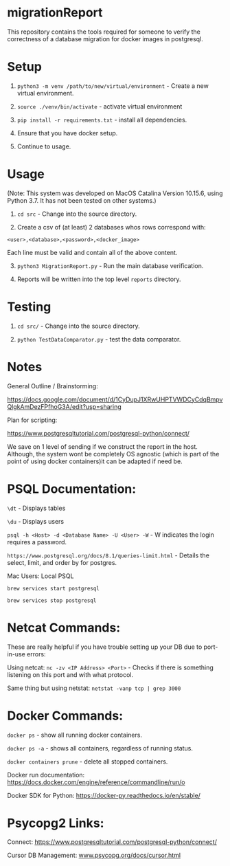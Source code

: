 # migrationReport
This repository contains the tools required for someone to verify the correctness of a database migration for docker images in postgresql.

# Setup
1. `python3 -m venv /path/to/new/virtual/environment` - Create a new virtual environment.


2. `source ./venv/bin/activate` - activate virtual environment


3. `pip install -r requirements.txt` - install all dependencies.


4. Ensure that you have docker setup.


5. Continue to usage.

# Usage
(Note: This system was developed on MacOS Catalina Version 10.15.6, using Python 3.7. It has not been tested on other systems.)


1. `cd src` - Change into the source directory.


2. Create a csv of (at least) 2 databases whos rows correspond with:


`<user>,<database>,<password>,<docker_image>`


Each line must be valid and contain all of the above content.



3. `python3 MigrationReport.py` - Run the main database verification.



4. Reports will be written into the top level `reports` directory.

# Testing
1. `cd src/` - Change into the source directory.


2. `python TestDataComparator.py` - test the data comparator.


# Notes
General Outline / Brainstorming:


https://docs.google.com/document/d/1CyDupJ1XRwUHPTVWDCyCdqBmpvQlgkAmDezFPfhoG3A/edit?usp=sharing


Plan for scripting:


https://www.postgresqltutorial.com/postgresql-python/connect/


We save on 1 level of sending if we construct the report in the host. 
Although, the system wont be completely OS agnostic (which is part of the point of using docker containers)it can be adapted if need be.

# PSQL Documentation:
`\dt` - Displays tables


`\du` - Displays users


`psql -h <Host> -d <Database Name> -U <User> -W` - W indicates the login requires a password.


`https://www.postgresql.org/docs/8.1/queries-limit.html` - Details the select, limit, and order by for postgres.


Mac Users: Local PSQL


`brew services start postgresql`


`brew services stop postgresql`


# Netcat Commands:
These are really helpful if you have trouble setting up your DB due to port-in-use errors:

Using netcat:
`nc -zv <IP Address> <Port>` - Checks if there is something listening on this port and with what protocol.


Same thing but using netstat:
`netstat -vanp tcp | grep 3000`

# Docker Commands:
`docker ps` - show all running docker containers.


`docker ps -a` - shows all containers, regardless of running status.


`docker containers prune` - delete all stopped containers.


Docker run documentation:
https://docs.docker.com/engine/reference/commandline/run/o


Docker SDK for Python:
https://docker-py.readthedocs.io/en/stable/

# Psycopg2 Links:
Connect:
https://www.postgresqltutorial.com/postgresql-python/connect/


Cursor DB Management:
www.psycopg.org/docs/cursor.html
